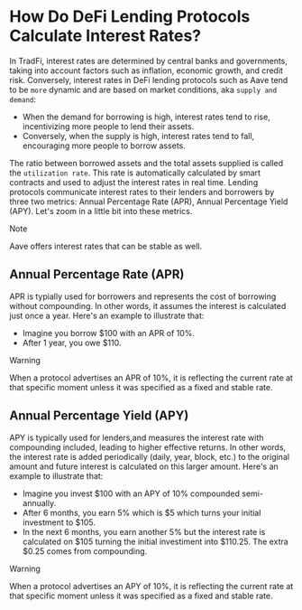 # How Do DeFi Lending Protocols Calculate Interest Rates?

In TradFi, interest rates are determined by central banks and governments, taking into 
account factors such as inflation, economic growth, and credit risk. Conversely, 
interest rates in DeFi lending protocols such as Aave tend to be `more` dynamic and are based on market 
conditions, aka `supply and demand`:

* When the demand for borrowing is high, interest rates tend to rise, incentivizing more 
people to lend their assets. 
* Conversely, when the supply is high, interest rates tend to fall, encouraging more 
people to borrow assets. 

The ratio between borrowed assets and the total assets supplied is called the 
`utilization rate`. This rate is automatically calculated by smart contracts and used 
to adjust the interest rates in real time. Lending protocols communicate interest
rates to their lenders and borrowers by three two metrics: Annual Percentage Rate (APR),
Annual Percentage Yield (APY). Let's zoom in a little bit into
these metrics.

> [!NOTE]  
> Aave offers interest rates that can be stable as well.


## Annual Percentage Rate (APR)
APR is typially used for borrowers and represents the cost of borrowing without 
compounding. In other words, it assumes the interest is calculated just once a year. 
Here's an example to illustrate that:
* Imagine you borrow $100 with an APR of 10%.
* After 1 year, you owe $110.

> [!WARNING]  
> When a protocol advertises an APR of 10%, it is reflecting the current rate at that specific
> moment unless it was specified as a fixed and stable rate.


## Annual Percentage Yield (APY) 
APY is typically used for lenders,and measures the interest rate with compounding included,
leading to higher effective returns. In other words, the interest rate is added periodically 
(daily, year, block, etc.) to the original amount and future interest is calculated on this 
larger amount. Here's an example to illustrate that:

* Imagine you invest $100 with an APY of 10% compounded semi-annually.
* After 6 months, you earn 5% which is $5 which turns your initial investment to $105.
* In the next 6 months, you earn another 5% but the interest rate is calculated on $105 
turning the initial investiment into $110.25. The extra $0.25 comes from compounding.

> [!WARNING]  
> When a protocol advertises an APY of 10%, it is reflecting the current rate at that specific
> moment unless it was specified as a fixed and stable rate.
